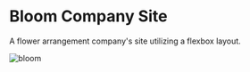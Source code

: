 # Bloom Company Site

A flower arrangement company's site utilizing a flexbox layout. 

![bloom](https://user-images.githubusercontent.com/85073401/223115482-59a4384e-3f94-4546-8b21-9a2e41b9bae4.gif)
